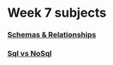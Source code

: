 # Week 7 subjects

### [Schemas & Relationships](./schemas-relationships.md)
### [Sql vs NoSql](./sql-vs-nosql.md)
